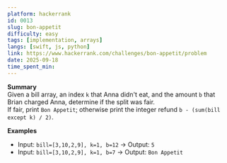 ```yaml
---
platform: hackerrank
id: 0013
slug: bon-appetit
difficulty: easy
tags: [implementation, arrays]
langs: [swift, js, python]
link: https://www.hackerrank.com/challenges/bon-appetit/problem
date: 2025-09-18
time_spent_min:
---
```


**Summary**  
Given a bill array, an index `k` that Anna didn't eat, and the amount `b` that Brian charged Anna, determine if the split was fair.  
If fair, print `Bon Appetit`; otherwise print the integer refund `b - (sum(bill except k) / 2)`.

**Examples**  
- Input: `bill=[3,10,2,9], k=1, b=12` → Output: `5`  
- Input: `bill=[3,10,2,9], k=1, b=7`  → Output: `Bon Appetit`
